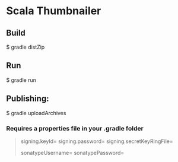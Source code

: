 Scala Thumbnailer
=================

Build
------
$ gradle distZip

Run
---
$ gradle run

Publishing:
-----------
$ gradle uploadArchives

### Requires a properties file in your .gradle folder
> signing.keyId=
> signing.password=
> signing.secretKeyRingFile=
>
> sonatypeUsername=
> sonatypePassword=
